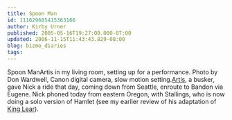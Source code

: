 ```yaml
---
title: Spoon Man
id: 111629685415363166
author: Kirby Urner
published: 2005-05-16T19:27:00.000-07:00
updated: 2006-11-15T11:43:43.829-08:00
blog: bizmo_diaries
tags: 
---
```


[](http://photos1.blogger.com/img/254/1836/640/spoonman.jpg) Spoon ManArtis in my living room, setting up for a performance.  Photo by Don Wardwell, Canon digital camera, slow motion setting.[Artis](http://www.artisthespoonman.org/), a busker, gave Nick a ride that day, coming down from Seattle, enroute to Bandon via Eugene. Nick phoned today from eastern Oregon, with Stallings, who is now doing a solo version of Hamlet (see my earlier review of his adaptation of [King Lear](http://worldgame.blogspot.com/2004/10/king-lear-play-review.html)).